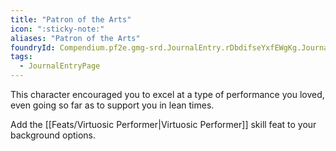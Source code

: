 ```yaml
---
title: "Patron of the Arts"
icon: ":sticky-note:"
aliases: "Patron of the Arts"
foundryId: Compendium.pf2e.gmg-srd.JournalEntry.rDbdifseYxfEWgKg.JournalEntryPage.D3ERvL4SXCROoF75
tags:
  - JournalEntryPage
---
```

This character encouraged you to excel at a type of performance you loved, even going so far as to support you in lean times.

Add the [[Feats/Virtuosic Performer|Virtuosic Performer]] skill feat to your background options.